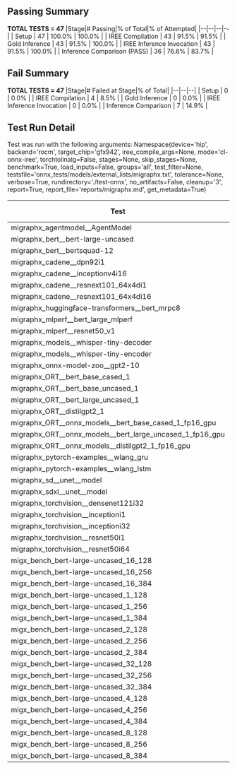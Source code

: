 ## Passing Summary

**TOTAL TESTS = 47**
|Stage|# Passing|% of Total|% of Attempted|
|--|--|--|--|
| Setup | 47 | 100.0% | 100.0% |
| IREE Compilation | 43 | 91.5% | 91.5% |
| Gold Inference | 43 | 91.5% | 100.0% |
| IREE Inference Invocation | 43 | 91.5% | 100.0% |
| Inference Comparison (PASS) | 36 | 76.6% | 83.7% |
## Fail Summary

**TOTAL TESTS = 47**
|Stage|# Failed at Stage|% of Total|
|--|--|--|
| Setup | 0 | 0.0% |
| IREE Compilation | 4 | 8.5% |
| Gold Inference | 0 | 0.0% |
| IREE Inference Invocation | 0 | 0.0% |
| Inference Comparison | 7 | 14.9% |
## Test Run Detail
Test was run with the following arguments:
Namespace(device='hip', backend='rocm', target_chip='gfx942', iree_compile_args=None, mode='cl-onnx-iree', torchtolinalg=False, stages=None, skip_stages=None, benchmark=True, load_inputs=False, groups='all', test_filter=None, testsfile='onnx_tests/models/external_lists/migraphx.txt', tolerance=None, verbose=True, rundirectory='./test-onnx', no_artifacts=False, cleanup='3', report=True, report_file='reports/migraphx.md', get_metadata=True)

| Test | Exit Status | Mean Benchmark Time (ms) | Notes |
|--|--|--|--|
| migraphx_agentmodel__AgentModel | Numerics | 2.494784011121666 | |
| migraphx_bert__bert-large-uncased | PASS | 19.756527376119735 | |
| migraphx_bert__bertsquad-12 | compilation | None | |
| migraphx_cadene__dpn92i1 | PASS | 5.151319953032815 | |
| migraphx_cadene__inceptionv4i16 | Numerics | 29.658892767555596 | |
| migraphx_cadene__resnext101_64x4di1 | PASS | 5.940891282771491 | |
| migraphx_cadene__resnext101_64x4di16 | PASS | 29.69989369416402 | |
| migraphx_huggingface-transformers__bert_mrpc8 | PASS | 7.3772301467806605 | |
| migraphx_mlperf__bert_large_mlperf | Numerics | 26.303715299653962 | |
| migraphx_mlperf__resnet50_v1 | PASS | 4.777158110734982 | |
| migraphx_models__whisper-tiny-decoder | PASS | 39.564783473637085 | |
| migraphx_models__whisper-tiny-encoder | Numerics | 52.130038994881836 | |
| migraphx_onnx-model-zoo__gpt2-10 | compilation | None | |
| migraphx_ORT__bert_base_cased_1 | PASS | 115.06243859831658 | |
| migraphx_ORT__bert_base_uncased_1 | PASS | 115.31174970635523 | |
| migraphx_ORT__bert_large_uncased_1 | PASS | 520.5785103607923 | |
| migraphx_ORT__distilgpt2_1 | PASS | 72.016451593178 | |
| migraphx_ORT__onnx_models__bert_base_cased_1_fp16_gpu | Numerics | 62.315849806040966 | |
| migraphx_ORT__onnx_models__bert_large_uncased_1_fp16_gpu | Numerics | 327.52916628184414 | |
| migraphx_ORT__onnx_models__distilgpt2_1_fp16_gpu | Numerics | 34.364688314963125 | |
| migraphx_pytorch-examples__wlang_gru | PASS | 20.26683745472773 | |
| migraphx_pytorch-examples__wlang_lstm | PASS | 8.711181901584284 | |
| migraphx_sd__unet__model | import_model | None | |
| migraphx_sdxl__unet__model | import_model | None | |
| migraphx_torchvision__densenet121i32 | PASS | 17.846113367356423 | |
| migraphx_torchvision__inceptioni1 | PASS | 20.10958437831738 | |
| migraphx_torchvision__inceptioni32 | PASS | 27.89504745664696 | |
| migraphx_torchvision__resnet50i1 | PASS | 3.1572294587297645 | |
| migraphx_torchvision__resnet50i64 | PASS | 40.71819001133097 | |
| migx_bench_bert-large-uncased_16_128 | PASS | 26.99518488505139 | |
| migx_bench_bert-large-uncased_16_256 | PASS | 38.402867602632824 | |
| migx_bench_bert-large-uncased_16_384 | PASS | 58.20428662183176 | |
| migx_bench_bert-large-uncased_1_128 | PASS | 12.119343980675799 | |
| migx_bench_bert-large-uncased_1_256 | PASS | 12.491990086399234 | |
| migx_bench_bert-large-uncased_1_384 | PASS | 19.398490484389992 | |
| migx_bench_bert-large-uncased_2_128 | PASS | 12.744275119268531 | |
| migx_bench_bert-large-uncased_2_256 | PASS | 19.475400659117707 | |
| migx_bench_bert-large-uncased_2_384 | PASS | 20.41998567237031 | |
| migx_bench_bert-large-uncased_32_128 | PASS | 36.998104279566746 | |
| migx_bench_bert-large-uncased_32_256 | PASS | 77.82452688897372 | |
| migx_bench_bert-large-uncased_32_384 | PASS | 119.35341557384363 | |
| migx_bench_bert-large-uncased_4_128 | PASS | 19.625373537253058 | |
| migx_bench_bert-large-uncased_4_256 | PASS | 20.80042397274691 | |
| migx_bench_bert-large-uncased_4_384 | PASS | 24.243943211247863 | |
| migx_bench_bert-large-uncased_8_128 | PASS | 20.90610786313739 | |
| migx_bench_bert-large-uncased_8_256 | PASS | 27.577945911803116 | |
| migx_bench_bert-large-uncased_8_384 | PASS | 35.17709830775857 | |
